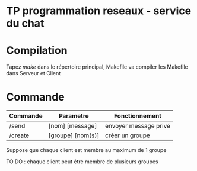 # TP programmation reseaux - service du chat

# Compilation
Tapez $make$ dans le répertoire principal, Makefile va compiler les Makefile dans Serveur et Client

# Commande
Commande | Parametre | Fonctionnement
------------ | ------------- | -------------
/send | [nom] [message] | envoyer message privé
/create | [groupe] [nom(s)] | créer un groupe


Suppose que chaque client est membre au maximum de 1 groupe

TO DO : chaque client peut être membre de plusieurs groupes

